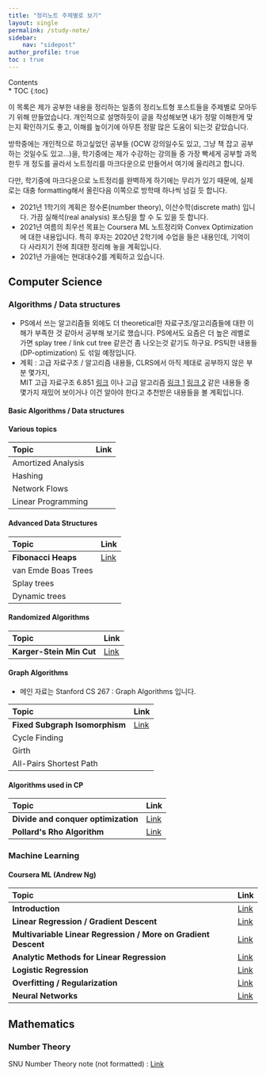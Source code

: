 ```yaml
---
title: "정리노트 주제별로 보기"
layout: single
permalink: /study-note/
sidebar:
    nav: "sidepost"
author_profile: true
toc : true
---
```

<div id="toc">
Contents
</div>
* TOC
{:toc}

이 목록은 제가 공부한 내용을 정리하는 일종의 정리노트형 포스트들을 주제별로 모아두기 위해 만들었습니다. 개인적으로 설명하듯이 글을 작성해보면 내가 정말 이해한게 맞는지 확인하기도 좋고, 이해를 높이기에 아무튼 정말 많은 도움이 되는것 같았습니다.

방학중에는 개인적으로 하고싶었던 공부들 (OCW 강의일수도 있고, 그냥 책 잡고 공부하는 것일수도 있고...)을, 학기중에는 제가 수강하는 강의들 중 가장 빡세게 공부할 과목 한두 개 정도를 골라서 노트정리를 마크다운으로 만들어서 여기에 올리려고 합니다.

다만, 학기중에 마크다운으로 노트정리를 완벽하게 하기에는 무리가 있기 때문에, 실제로는 대충 formatting해서 올린다음 이쪽으로 방학때 하나씩 넘길 듯 합니다.

- 2021년 1학기의 계획은 정수론(number theory), 이산수학(discrete math) 입니다. 가끔 실해석(real analysis) 포스팅을 할 수 도 있을 듯 합니다.
- 2021년 여름의 최우선 목표는 Coursera ML 노트정리와 Convex Optimization에 대한 내용입니다. 특히 후자는 2020년 2학기에 수업을 들은 내용인데, 기억이 다 사라지기 전에 최대한 정리해 놓을 계획입니다.
- 2021년 가을에는 현대대수2를 계획하고 있습니다. 

## Computer Science

### Algorithms / Data structures

- PS에서 쓰는 알고리즘들 외에도 더 theoretical한 자료구조/알고리즘들에 대한 이해가 부족한 것 같아서 공부해 보기로 했습니다. PS에서도 요즘은 더 높은 레벨로 가면 splay tree / link cut tree 같은건 좀 나오는것 같기도 하구요.
PS틱한 내용들 (DP-optimization) 도 섞일 예정입니다.
- 계획 : 고급 자료구조 / 알고리즘 내용들, CLRS에서 아직 제대로 공부하지 않은 부분 몇가지,   
  MIT 고급 자료구조 6.851 [링크](https://courses.csail.mit.edu/6.851/fall17/lectures/) 이나 고급 알고리즘 [링크 1](http://people.csail.mit.edu/moitra/854.html) [링크 2](https://ocw.mit.edu/courses/electrical-engineering-and-computer-science/6-854j-advanced-algorithms-fall-2008/) 같은 내용들 중 몇가지 재밌어 보이거나 이건 알아야 한다고 추천받은 내용들을 볼 계획입니다.

#### Basic Algorithms / Data structures

#### Various topics

| Topic              | Link |
|:-------------------|:-----|
| Amortized Analysis |      |
| Hashing            |      |
| Network Flows      |      |
| Linear Programming |      |

#### Advanced Data Structures  

| Topic               | Link                                 |
|:--------------------|:-------------------------------------|
| **Fibonacci Heaps** | [Link](/algorithms/Fibonacci-heaps/) |
| van Emde Boas Trees |                                      |
| Splay trees         |                                      |
| Dynamic trees       |                                      |

#### Randomized Algorithms

| Topic                    | Link                                              |
|:-------------------------|:--------------------------------------------------|
| **Karger-Stein Min Cut** | [Link](/advanced_algorithms/karger-stein-mincut/) |


#### Graph Algorithms
- 메인 자료는 Stanford CS 267 : Graph Algorithms 입니다.

| Topic                          | Link                                       |
|:-------------------------------|:-------------------------------------------|
| **Fixed Subgraph Isomorphism** | [Link](/algorithms/graph-algorithms-lec1/) |
| Cycle Finding                  |                                            |
| Girth                          |                                            |
| All-Pairs Shortest Path        |                                            |

#### Algorithms used in CP

| Topic                               | Link                              |
|:------------------------------------|:----------------------------------|
| **Divide and conquer optimization** | [Link](/algorithms/DP-DnC-Opt/)   |
| **Pollard's Rho Algorithm**         | [Link](/algorithms/Pollards-Rho/) |


### Machine Learning
#### Coursera ML (Andrew Ng)

| Topic                                                          | Link                                |
|:---------------------------------------------------------------|:------------------------------------|
| **Introduction**                                               | [Link](/ml-study/Coursera-ML-Lec1/) |
| **Linear Regression / Gradient Descent**                       | [Link](/ml-study/Coursera-ML-Lec2/) |
| **Multivariable Linear Regression / More on Gradient Descent** | [Link](/ml-study/Coursera-ML-Lec3/) |
| **Analytic Methods for Linear Regression**                     | [Link](/ml-study/Coursera-ML-Lec4/) |
| **Logistic Regression**                                        | [Link](/ml-study/Coursera-ML-Lec5/) |
| **Overfitting / Regularization**                               | [Link](/ml-study/Coursera-ML-Lec6/) |
| **Neural Networks**                                            | [Link](/ml-study/Coursera-ML-Lec7/) |


## Mathematics
### Number Theory
SNU Number Theory note (not formatted) : [Link](/study-note/snu/#%EC%A0%95%EC%88%98%EB%A1%A0)